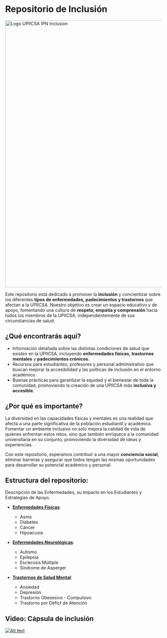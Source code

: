 # Repositorio de Inclusión

<img width="859" alt="Logo UPIICSA IPN Inclusion" src="https://github.com/user-attachments/assets/1efbd3ad-8ad3-43d1-a2be-267342173b94">

Este repositorio está dedicado a promover la **inclusión** y concientizar sobre los diferentes **tipos de enfermedades, padecimientos y trastornos** que afectan a la UPIICSA. Nuestro objetivo es crear un espacio educativo y de apoyo, fomentando una cultura de **respeto, empatía y comprensión** hacia todos los miembros de la UPIICSA, independientemente de sus circunstancias de salud.
  
## ¿Qué encontrarás aquí?

- Información detallada sobre las distintas condiciones de salud que existen en la UPIICSA, incluyendo **enfermedades físicas**, **trastornos mentales** y **padecimientos crónicos**.
- Recursos para estudiantes, profesores y personal administrativo que buscan mejorar la accesibilidad y las políticas de inclusión en el entorno académico.
- Buenas prácticas para garantizar la equidad y el bienestar de toda la comunidad, promoviendo la creación de una UPIICSA más **inclusiva y accesible**.

## ¿Por qué es importante?

La diversidad en las capacidades físicas y mentales es una realidad que afecta a una parte significativa de la población estudiantil y académica. Fomentar un ambiente inclusivo no solo mejora la calidad de vida de quienes enfrentan estos retos, sino que también enriquece a la comunidad universitaria en su conjunto, promoviendo la diversidad de ideas y experiencias.

Con este repositorio, esperamos contribuir a una mayor **conciencia social**, eliminar barreras y asegurar que todos tengan las mismas oportunidades para desarrollar su potencial académico y personal.

## Estructura del repositorio:

Descripción de las Enfermedades, su Impacto en los Estudiantes y Estrategias de Apoyo.

- **[Enfermedades Físicas](.Enfermedades/Fisicas.md)**:
    - Asma
    - Diabetes
    - Cáncer
    - Hipoacusia
  
- **[Enfermedades Neurológicas](.Enfermedades/Neurologicas.md)**:
    - Autismo
    - Epilepsia
    - Esclerosis Múltiple
    - Sindrome de Asperger
    
- **[Trastornos de Salud Mental](.Enfermedades/Salud_Mental.md)**: 
    - Ansiedad
    - Depresión
    - Trastorno Obesesivo - Compulsivo
    - Trastorno por Défict de Atención
## Video: Cápsula de inclusión

[![Alt text](https://img.youtube.com/vi/uxlXGsOeY3g/0.jpg)](https://www.youtube.com/watch?v=uxlXGsOeY3g)
